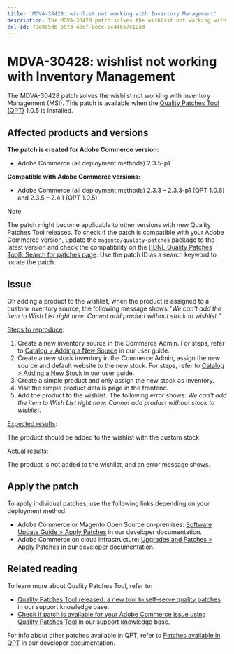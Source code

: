 ```yaml
---
title: 'MDVA-30428: wishlist not working with Inventory Management'
description: The MDVA-30428 patch solves the wishlist not working with Inventory Management (MSI). This patch is available when the [Quality Patches Tool (QPT)](/help/announcements/adobe-commerce-announcements/magento-quality-patches-released-new-tool-to-self-serve-quality-patches.md) 1.0.5 is installed.
exl-id: 79e8d5d6-b073-48cf-8ecc-5c44667c12ad
---
```

# MDVA-30428: wishlist not working with Inventory Management

The MDVA-30428 patch solves the wishlist not working with Inventory Management (MSI). This patch is available when the [Quality Patches Tool (QPT)](/help/announcements/adobe-commerce-announcements/magento-quality-patches-released-new-tool-to-self-serve-quality-patches.md) 1.0.5 is installed.

## Affected products and versions

**The patch is created for Adobe Commerce version:**

* Adobe Commerce (all deployment methods) 2.3.5-p1

**Compatible with Adobe Commerce versions:**

* Adobe Commerce (all deployment methods) 2.3.3 &ndash;  2.3.3-p1 (QPT 1.0.6) and 2.3.5 &ndash;  2.4.1 (QPT 1.0.5)

>[!NOTE]
>
>The patch might become applicable to other versions with new Quality Patches Tool releases. To check if the patch is compatible with your Adobe Commerce version, update the `magento/quality-patches` package to the latest version and check the compatibility on the [[!DNL Quality Patches Tool]: Search for patches page](https://devdocs.magento.com/quality-patches/tool.html#patch-grid). Use the patch ID as a search keyword to locate the patch.

## Issue

On adding a product to the wishlist, when the product is assigned to a custom inventory source, the following message shows "*We can't add the item to Wish List right now: Cannot add product without stock to wishlist.*"

<u>Steps to reproduce</u>:

1. Create a new inventory source in the Commerce Admin. For steps, refer to [Catalog > Adding a New Source](https://docs.magento.com/user-guide/catalog/inventory-sources-add.html?itm_source=merchdocs&itm_medium=search_page&itm_campaign=federated_search&itm_term=new%20inventory%20source) in our user guide.
1. Create a new stock inventory in the Commerce Admin, assign the new source and default website to the new stock. For steps, refer to [Catalog > Adding a New Stock](https://docs.magento.com/user-guide/catalog/inventory-stock-add.html#add-new-stock) in our user guide.
1. Create a simple product and only assign the new stock as inventory.
1. Visit the simple product details page in the frontend.
1. Add the product to the wishlist. The following error shows: *We can't add the item to Wish List right now: Cannot add product without stock to wishlist*.

<u>Expected results</u>:

The product should be added to the wishlist with the custom stock.

<u>Actual results</u>:

The product is not added to the wishlist, and an error message shows.

## Apply the patch

To apply individual patches, use the following links depending on your deployment method:

* Adobe Commerce or Magento Open Source on-premises: [Software Update Guide > Apply Patches](https://devdocs.magento.com/guides/v2.4/comp-mgr/patching/mqp.html) in our developer documentation.
* Adobe Commerce on cloud infrastructure: [Upgrades and Patches > Apply Patches](https://devdocs.magento.com/cloud/project/project-patch.html) in our developer documentation.

## Related reading

To learn more about Quality Patches Tool, refer to:

* [Quality Patches Tool released: a new tool to self-serve quality patches](/help/announcements/adobe-commerce-announcements/magento-quality-patches-released-new-tool-to-self-serve-quality-patches.md) in our support knowledge base.
* [Check if patch is available for your Adobe Commerce issue using Quality Patches Tool](/help/support-tools/patches-available-in-qpt-tool/check-patch-for-magento-issue-with-magento-quality-patches.md) in our support knowledge base.

For info about other patches available in QPT, refer to [Patches available in QPT](https://devdocs.magento.com/quality-patches/tool.html#patch-grid) in our developer documentation.
